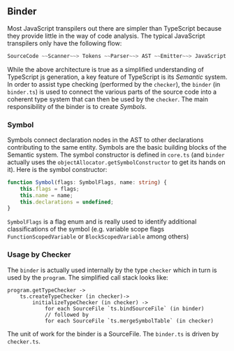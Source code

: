## Binder
Most JavaScript transpilers out there are simpler than TypeScript because they provide little in the way of code analysis. The typical JavaScript transpilers only have the following flow:

```typescript
SourceCode ~~Scanner~~> Tokens ~~Parser~~> AST ~~Emitter~~> JavaScript
```

While the above architecture is true as a simplified understanding of TypeScript js generation, a key feature of TypeScript is its *Semantic* system. In order to assist type checking (performed by the `checker`), the `binder` (in `binder.ts`) is used to connect the various parts of the source code into a coherent type system that can then be used by the `checker`. The main responsibility of the binder is to create _Symbols_.

### Symbol
Symbols connect declaration nodes in the AST to other declarations contributing to the same entity. Symbols are the basic building blocks of the Semantic system. The symbol constructor is defined in `core.ts` (and `binder` actually uses the `objectAllocator.getSymbolConstructor` to get its hands on it). Here is the symbol constructor:

```typescript
function Symbol(flags: SymbolFlags, name: string) {
    this.flags = flags;
    this.name = name;
    this.declarations = undefined;
}
```

`SymbolFlags` is a flag enum and is really used to identify additional classifications of the symbol (e.g. variable scope flags `FunctionScopedVariable` or `BlockScopedVariable` among others)

### Usage by Checker
The `binder` is actually used internally by the type `checker` which in turn is used by the `program`. The simplified call stack looks like:
```
program.getTypeChecker ->
    ts.createTypeChecker (in checker)->
        initializeTypeChecker (in checker) ->
            for each SourceFile `ts.bindSourceFile` (in binder)
            // followed by
            for each SourceFile `ts.mergeSymbolTable` (in checker)
```
The unit of work for the binder is a SourceFile. The `binder.ts` is driven by `checker.ts`.
